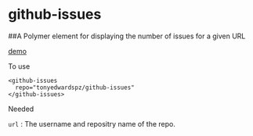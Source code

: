 # github-issues

##A Polymer element for displaying the number of issues for a given URL

[demo](http://jsbin.com/roderuzesu/edit?html,output)

To use 
```
<github-issues
  repo="tonyedwardspz/github-issues"
</github-issues>
```

Needed

```url``` : The username and repositry name of the repo.
